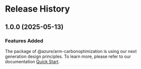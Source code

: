 # Release History
    
## 1.0.0 (2025-05-13)

### Features Added

The package of @azure/arm-carbonoptimization is using our next generation design principles. To learn more, please refer to our documentation [Quick Start](https://aka.ms/azsdk/js/mgmt/quickstart).
